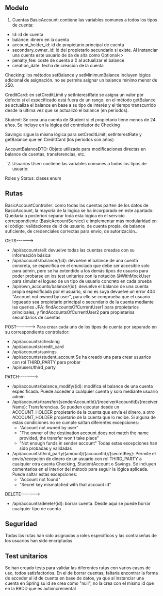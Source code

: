 Modelo
----------------
1. Cuentas
BasicAccount: contiene las variables comunes a todos los tipos de cuenta:
- Id: id de cuenta
- balance: dinero en la cuenta
- account_holder_id: id de propietario principal de cuenta
- secondary_owner_id: id del propietario secundario si existe. Al instanciar una cuenta este usuario de da de alta como Optional<>
- penalty_fee: coste de cuenta a 0 al actualizar el balance
- creation_date: fecha de creación de la cuenta

Checking:
los métodos setBalance y setMinimumBalance incluyen lógica adicional de asignación. no se permite asignar un balance mínimo menor de 250.

CreditCard:
en setCreditLimit y setInterestRate se asigna un valor por defecto si el especificado está fuera de un rango. 
en el método getBalance se actualiza el balance en base a su tipo de interés y el tiempo transcurrido desde la última vez que se actualizó el balance (en períodos).

Student:
Se crea una cuenta de Student si el propietario tiene menos de 24 años. Se incluye en la lógica del controlador de Checking

Savings:
sigue la misma lógica para setCreditLimit, setInterestRate y getBalance que en CreditCard (los períodos son años)

AccountBalanceDTO:
Objeto utilizado para modificaciones directas en balance de cuentas, transferencias, etc.

2. Usuarios
User: contiene las variables comunes a todos los tipos de usuario:

Roles y Status: clases enum

Rutas
-------------------
BasicAccountController: como todas las cuentas parten de los datos de BasicAccount, la mayoría de la lógica se ha incorporado en este apartado. 
Quedaría a posteriori separar toda esta lógica en el servicio correspondiente (BasicAccountService) e implementar más modularidad en el código:
validaciones de id de usuario, de cuenta propia, de balance suficiente, de credenciales correctas para envío, de autorización...

GETS------>
- /api/accounts/all: devuelve todas las cuentas creadas con su información básica
- /api/accounts/balance/{id}: devuelve el balance de una cuenta concreta, se especifica en el enunciado que debe ser accesible solo para admin, pero
se ha extendido a los demás tipos de usuario para poder probarse en los test unitarios con la notación @WithMockUser para simular el logueo de
un tipo de usuario concreto en cada prueba
- /api/own_accounts/balance/{id}: devuelve el balance de una cuenta propia especificada por el usuario, si no es suya devuelve un error 404 
"Account not owned by user", para ello se comprueba que el usuario logueado sea propietario principal o secundario de la cuenta mediante las
queries JPA: findAccountsOfCurrentUser1 para propietarios principales, y findAccountsOfCurrentUser2 para propietarios secundarios de cuentas

POST-------> Para crear cada uno de los tipos de cuenta por separado en su correspondiente controlador:
- /api/accounts/checking
- /api/accounts/credit_card
- /api/accounts/savings
- /api/accounts/student_account
Se ha creado una para crear usuarios con rol THIRD_PARTY para probar
- /api/users/third_party

PATCH------->
- /api/accounts/balance_modify/{id}: modifica el balance de una cuenta especificada. Puede acceder a cualquier cuenta y solo mediante usuario admin
- /api/accounts/transfer/{senderAccountId}/{receiverAccountId}/{receiverName}: Transferencias. Se pueden ejecutar desde un ACCOUNT_HOLDER propietario de
la cuenta que envía el dinero, a otro ACCOUNT_HOLDER propietario de la cuenta que lo recibe. Si alguna de estas condiciones no se cumple saltan 
diferentes excepciones:
    - "Account not owned by user"
    - "The owner of the destination account does not match the name provided, the transfer won't take place"
    - "Not enough funds in sender account"
    Todas estas excepciones han sido probadas y validadas
- /api/accounts/third_party/{amount}/{accountId}/{secretKey}: Permite el envío/recepción de dinero de un usuario con rol THIRD_PARTY a cualquier otra
cuenta Checking, StudentAccount o Savings. Se incluyen comentarios en el interior del método para seguir la lógica aplicada. Puede saltar estas 
excepciones:
    - "Account not found"
    - "Secret key mismatched with that account id"
    
DELETE------->
- /api/accounts/delete/{id}: borrar cuenta. Desde aquí se puede borrar cualquier tipo de cuenta

Seguridad
-------------------
Todas las rutas han sido asignadas a roles específicos y las contraseñas de los usuarios han sido encriptadas

Test unitarios
-------------------
Se han creado tests para validar las diferentes rutas con varios casos de uso, todos satisfactorios. En el de borrar cuentas, faltaría encontrar la forma de 
acceder al id de cuenta en base de datos, ya que al instanciar una cuenta en Spring su id se crea como "null", no la crea con el mismo id que en la BBDD
que es autoincremental

